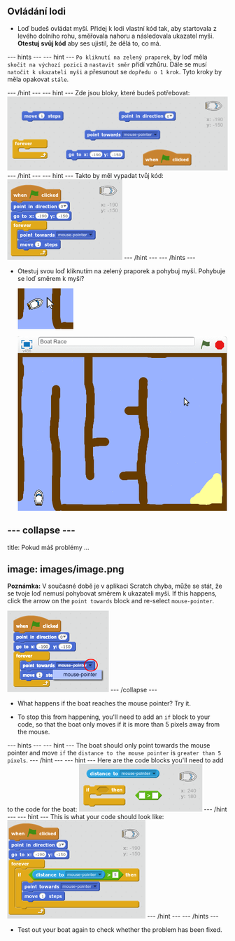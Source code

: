 ## Ovládání lodi

+ Loď budeš ovládat myší. Přidej k lodi vlastní kód tak, aby startovala z levého dolního rohu, směřovala nahoru a následovala ukazatel myši. **Otestuj svůj kód** aby ses ujistil, že dělá to, co má.

\--- hints \--- \--- hint \--- `Po kliknutí na zelený praporek`, by loď měla `skočit na výchozí pozici` a `nastavit směr` přídí vzhůru. Dále se musí `natočit k ukazateli myši` a přesunout se `dopředu o 1 krok`. Tyto kroky by měla opakovat `stále`.

\--- /hint \--- \--- hint \--- Zde jsou bloky, které budeš potřebovat: ![screenshot](images/boat-move-blocks.png) \--- /hint \--- \--- hint \--- Takto by měl vypadat tvůj kód: ![screenshot](images/boat-move-code.png) \--- /hint \--- \--- /hints \---

+ Otestuj svou loď kliknutím na zelený praporek a pohybuj myší. Pohybuje se loď směrem k myši?
    
    ![screenshot](images/boat-mouse.png)
    
    ![screenshot](images/boat-pointer-test-anim.gif)

## \--- collapse \---

title: Pokud máš problémy ...

## image: images/image.png

**Poznámka:** V současné době je v aplikaci Scratch chyba, může se stát, že se tvoje loď nemusí pohybovat směrem k ukazateli myši. If this happens, click the arrow on the `point towards` block and re-select `mouse-pointer`.

![screenshot](images/boat-bug.png) \--- /collapse \---

+ What happens if the boat reaches the mouse pointer? Try it.

+ To stop this from happening, you'll need to add an `if` block to your code, so that the boat only moves if it is more than 5 pixels away from the mouse.

\--- hints \--- \--- hint \--- The boat should only point towards the mouse pointer and move `if` the `distance to the mouse pointer` is `greater than 5 pixels`. \--- /hint \--- \--- hint \--- Here are the code blocks you'll need to add to the code for the boat: ![screenshot](images/boat-pointer-blocks.png) \--- /hint \--- \--- hint \--- This is what your code should look like: ![screenshot](images/boat-pointer-code.png) \--- /hint \--- \--- /hints \---

+ Test out your boat again to check whether the problem has been fixed.